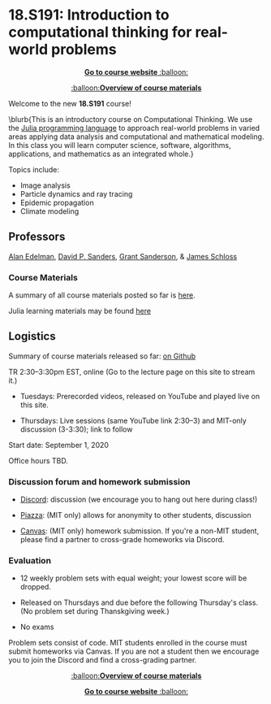 # 18.S191: Introduction to computational thinking for real-world problems

<p align="center"><a href="http://mitmath.github.io/18S191/Fall20"> <b>Go to course website</b> :balloon:</a></p>
<p align="center"><a href="https://github.com/mitmath/18S191/blob/master/course-materials.md">  :balloon:<b>Overview of course materials</b></a></p>

Welcome to the new **18.S191** course!

\blurb{This is an introductory course on Computational Thinking. We use the [Julia programming language](http://www.julialang.org) to approach real-world problems in varied areas applying data analysis and computational and mathematical modeling.  In this class you will learn computer science, software, algorithms, applications, and mathematics as an integrated whole.}

Topics include:

- Image analysis
- Particle dynamics and ray tracing
- Epidemic propagation
- Climate modeling


<!-- 

Please help edit the automatically-generated subtitles in the [lecture transcripts](https://drive.google.com/drive/folders/1ekXz8x78qnq3G-_MhOh6CYgFDbL2G6Vz)!
If you do so, please add punctuation, and please change the colour of the part you edited to a colour other than black, and different from the previous and next sections. -->

## Professors
[Alan Edelman](http://math.mit.edu/~edelman), [David P. Sanders](http://sistemas.fciencias.unam.mx/~dsanders/), [Grant Sanderson](https://www.3blue1brown.com/about), & [James Schloss](https://eapsweb.mit.edu/people/jars)

### Course Materials

A summary of all course materials posted so far is [here](course-materials.md).

Julia learning materials may be found [here](http://www.julialang.org/learning)

## Logistics

Summary of course materials released so far: [on Github](https://github.com/mitmath/18S191/blob/master/course-materials.md)

TR 2:30&ndash;3:30pm EST, online (Go to the lecture page on this site to stream it.)

- Tuesdays: Prerecorded videos, released on YouTube and played live on this site.

- Thursdays: Live sessions (same YouTube link 2:30&ndash;3) and MIT-only discussion (3-3:30); link to follow

Start date: September 1, 2020

Office hours TBD.


### Discussion forum and homework submission
- [Discord](https://discord.gg/RAyDRr): discussion (we encourage you to hang out here during class!)

- [Piazza](https://piazza.com/class/kd33x1xnfyq3b1): (MIT only) allows for anonymity to other students, discussion

- [Canvas](https://canvas.mit.edu/courses/5637): (MIT only) homework submission. If you're a non-MIT student, please find a partner to cross-grade homeworks via Discord.


### Evaluation

*   12 weekly problem sets with equal weight; your lowest score will be dropped. 

*   Released on Thursdays and due before the following Thursday's class. (No problem set during Thanskgiving week.)

*   No exams

Problem sets consist of code. MIT students enrolled in the course must submit homeworks via Canvas. If you are not a student then we encourage you to join the Discord and find a cross-grading partner.
<!-- 

Please help edit the automatically-generated subtitles in the [lecture transcripts](https://drive.google.com/drive/folders/1ekXz8x78qnq3G-_MhOh6CYgFDbL2G6Vz)!
If you do so, please add punctuation, and please change the colour of the part you edited to a colour other than black, and different from the previous and next sections. -->

<p align="center"><a href="http://mitmath.github.io/18S191/Fall20">  :balloon:<b>Overview of course materials</b></a></p>
<p align="center"><a href="https://github.com/mitmath/18S191/blob/master/course-materials.md"> <b>Go to course website</b> :balloon:</a></p>
